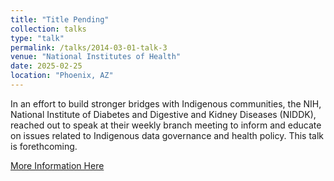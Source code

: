 ```yaml
---
title: "Title Pending"
collection: talks
type: "talk"
permalink: /talks/2014-03-01-talk-3
venue: "National Institutes of Health"
date: 2025-02-25
location: "Phoenix, AZ"
---
```

In an effort to build stronger bridges with Indigenous communities, the NIH, National Institute of Diabetes and Digestive and Kidney Diseases (NIDDK), reached out to speak at their weekly branch meeting to inform and educate on issues related to Indigenous data governance and health policy. This talk is forethcoming.

[More Information Here](https://www.niddk.nih.gov/research-funding/at-niddk/labs-branches/phoenix-epidemiology-clinical-research-branch)

